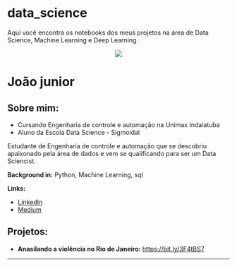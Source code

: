 # data_science
Aqui você encontra os notebooks dos meus projetos na área de Data Science, Machine Learning e Deep Learning.

<p align="center">
  <img src="https://github.com/joaodrj/data_science/blob/main/img/banner.png" >
</p>

# João junior


## Sobre mim:

* Cursando Engenharia de controle e automação na Unimax Indaiatuba
* Aluno da Escola Data Science - Sigmoidal

Estudante de Engenharia de controle e automação que se descobriu apaixonado pela área de dados e vem se qualificando para ser um Data Sciencist.

**Background in:** Python, Machine Learning, sql

**Links:**
* [LinkedIn](https://www.linkedin.com/in/jo%C3%A3o-jr-328215118/)
* [Medium](https://medium.com/@joaojr)


## Projetos:

* **Anasilando a violência no Rio de Janeiro:** https://bit.ly/3F4tBS7


---





